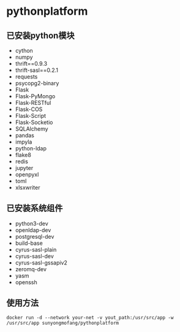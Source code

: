 # pythonplatform

## 已安装python模块

- cython
- numpy
- thrift==0.9.3
- thrift-sasl==0.2.1
- requests
- psycopg2-binary
- Flask
- Flask-PyMongo
- Flask-RESTful
- Flask-COS
- Flask-Script
- Flask-Socketio
- SQLAlchemy
- pandas
- impyla
- python-ldap
- flake8
- redis
- jupyter
- openpyxl
- toml
- xlsxwriter

## 已安装系统组件

- python3-dev
- openldap-dev
- postgresql-dev
- build-base
- cyrus-sasl-plain
- cyrus-sasl-dev
- cyrus-sasl-gssapiv2
- zeromq-dev
- yasm
- openssh

## 使用方法

`docker run -d --network your-net -v yout_path:/usr/src/app -w /usr/src/app sunyongmofang/pythonplatform`
